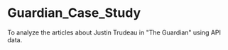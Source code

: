 # Guardian_Case_Study
To analyze the articles about Justin Trudeau in "The Guardian" using API data. 
